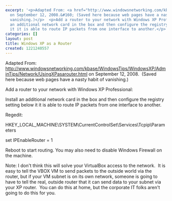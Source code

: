 ```yaml
---
excerpt: '<p>Adapted From: <a href="http://www.windowsnetworking.com/kbase/WindowsTips/WindowsXP/AdminTips/Network/UsingXPasarouter.html">http://www.windowsnetworking.com/kbase/WindowsTips/WindowsXP/AdminTips/Network/UsingXPasarouter.html</a>
  on September 12, 2008.&#160; (Saved here because web pages have a nasty habit of
  vanishing.)</p>  <p>Add a router to your network with Windows XP Professional:</p>  <p>Install
  an additional network card in the box and then configure the registry setting below
  it it is able to route IP packets from one interface to another.</p>  <p>Regedit:</p>'
categories: []
layout: post
title: Windows XP as a Router
created: 1221240557
---
```

<p>Adapted From: <a href="http://www.windowsnetworking.com/kbase/WindowsTips/WindowsXP/AdminTips/Network/UsingXPasarouter.html">http://www.windowsnetworking.com/kbase/WindowsTips/WindowsXP/AdminTips/Network/UsingXPasarouter.html</a> on September 12, 2008.&#160; (Saved here because web pages have a nasty habit of vanishing.)</p>  <p>Add a router to your network with Windows XP Professional:</p>  <p>Install an additional network card in the box and then configure the registry setting below it it is able to route IP packets from one interface to another.</p>  <p>Regedit:</p>  <p>HKEY_LOCAL_MACHINE\SYSTEM\CurrentControlSet\Services\Tcpip\Parameters</p>  <p>set IPEnableRouter = 1</p>  <p><span class="156500419-30102006">Reboot to start routing. You may also need to disable Windows Firewall on the machine.</span></p>  <p><span class="156500419-30102006">Note: I don't think this will solve your VirtualBox access to the network.&#160; It is easy to tell the VBOX VM to send packets to the outside world via the router, but if your VM subnet is on its own network, someone is going to have to tell the real, outside router that it can send data to your subnet via your XP router.&#160; You can do this at home, but the corporate IT folks aren't going to do this for you.</span></p>  <p><span class="156500419-30102006"></span></p> <!-- <<< -->
